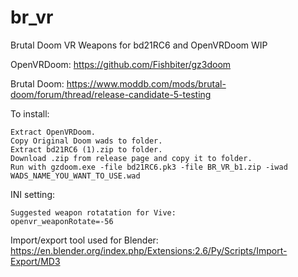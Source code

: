 # br_vr
Brutal Doom VR Weapons for bd21RC6 and OpenVRDoom WIP

OpenVRDoom:
https://github.com/Fishbiter/gz3doom

Brutal Doom:
https://www.moddb.com/mods/brutal-doom/forum/thread/release-candidate-5-testing

To install:

	Extract OpenVRDoom.
	Copy Original Doom wads to folder.
	Extract bd21RC6 (1).zip to folder.
	Download .zip from release page and copy it to folder.
	Run with gzdoom.exe -file bd21RC6.pk3 -file BR_VR_b1.zip -iwad WADS_NAME_YOU_WANT_TO_USE.wad

INI setting:

	Suggested weapon rotatation for Vive:
	openvr_weaponRotate=-56

Import/export tool used for Blender:
https://en.blender.org/index.php/Extensions:2.6/Py/Scripts/Import-Export/MD3
